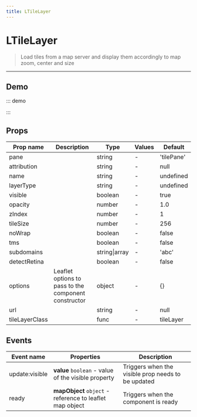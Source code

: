 ```yaml
---
title: LTileLayer
---
```


# LTileLayer

> Load tiles from a map server and display them accordingly to map zoom, center and size

---

## Demo

::: demo
<template>
<l-map style="height: 350px" :zoom="zoom" :center="center">
<l-tile-layer :url="url"></l-tile-layer>
</l-map>
</template>

<script>
import {LMap, LTileLayer} from 'vue2-leaflet';

export default {
  components: { LMap, LTileLayer, },
  data () {
    return {
      url: 'https://{s}.tile.openstreetmap.org/{z}/{x}/{y}.png',
      zoom: 8,
      center: [47.313220, -1.319482],
    };
  }
}
</script>

:::

## Props

| Prop name      | Description                                          | Type          | Values | Default    |
| -------------- | ---------------------------------------------------- | ------------- | ------ | ---------- |
| pane           |                                                      | string        | -      | 'tilePane' |
| attribution    |                                                      | string        | -      | null       |
| name           |                                                      | string        | -      | undefined  |
| layerType      |                                                      | string        | -      | undefined  |
| visible        |                                                      | boolean       | -      | true       |
| opacity        |                                                      | number        | -      | 1.0        |
| zIndex         |                                                      | number        | -      | 1          |
| tileSize       |                                                      | number        | -      | 256        |
| noWrap         |                                                      | boolean       | -      | false      |
| tms            |                                                      | boolean       | -      | false      |
| subdomains     |                                                      | string\|array | -      | 'abc'      |
| detectRetina   |                                                      | boolean       | -      | false      |
| options        | Leaflet options to pass to the component constructor | object        | -      | {}         |
| url            |                                                      | string        | -      | null       |
| tileLayerClass |                                                      | func          | -      | tileLayer  |

## Events

| Event name     | Properties                                               | Description                                        |
| -------------- | -------------------------------------------------------- | -------------------------------------------------- |
| update:visible | **value** `boolean` - value of the visible property      | Triggers when the visible prop needs to be updated |
| ready          | **mapObject** `object` - reference to leaflet map object | Triggers when the component is ready               |

